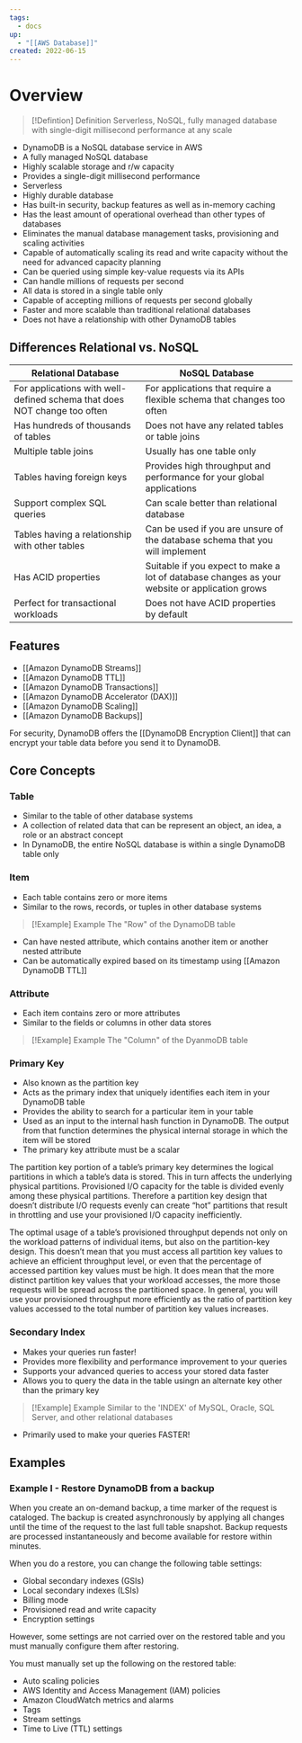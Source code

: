 ```yaml
---
tags:
  - docs
up:
  - "[[AWS Database]]"
created: 2022-06-15
---
```

# Overview


> [!Defintion] Definition
> Serverless, NoSQL, fully managed database with single-digit millisecond performance at any scale

- DynamoDB is a NoSQL database service in AWS
- A fully managed NoSQL database
- Highly scalable storage and r/w capacity
- Provides a single-digit millisecond performance
- Serverless
- Highly durable database
- Has built-in security, backup features as well as in-memory caching
- Has the least amount of operational overhead than other types of databases
- Eliminates the manual database management tasks, provisioning and scaling activities
- Capable of automatically scaling its read and write capacity without the need for advanced capacity planning
- Can be queried using simple key-value requests via its APIs
- Can handle millions of requests per second
- All data is stored in a single table only
- Capable of accepting millions of requests per second globally
- Faster and more scalable than traditional relational databases
- Does not have a relationship with other DynamoDB tables


## Differences Relational vs. NoSQL

| Relational Database                                                      | NoSQL Database                                                                                |
| ------------------------------------------------------------------------ | --------------------------------------------------------------------------------------------- |
| For applications with well-defined schema that does NOT change too often | For applications that require a flexible schema that changes too often                        |
| Has hundreds of thousands of tables                                      | Does not have any related tables or table joins                                               |
| Multiple table joins                                                     | Usually has one table only                                                                    |
| Tables having foreign keys                                               | Provides high throughput and performance for your global applications                         |
| Support complex SQL queries                                              | Can scale better than relational database                                                     |
| Tables having a relationship with other tables                           | Can be used if you are unsure of the database schema that you will implement                  |
| Has ACID properties                                                      | Suitable if you expect to make a lot of database changes as your website or application grows |
| Perfect for transactional workloads                                      | Does not have ACID properties by default                                                      |

## Features

- [[Amazon DynamoDB Streams]]
- [[Amazon DynamoDB TTL]]
- [[Amazon DynamoDB Transactions]]
- [[Amazon DynamoDB Accelerator (DAX)]]
- [[Amazon DynamoDB Scaling]]
- [[Amazon DynamoDB Backups]]

For security, DynamoDB offers the [[DynamoDB Encryption Client]] that can encrypt your table data before you send it to DynamoDB. 

## Core Concepts

### Table

- Similar to the table of other database systems
- A collection of related data that can be represent an object, an idea, a role or an abstract concept
- In DynamoDB, the entire NoSQL database is within a single DynamoDB table only

### Item

- Each table contains zero or more items
- Similar to the rows, records, or tuples in other database systems


> [!Example] Example
> The "Row" of the DynamoDB table

- Can have nested attribute, which contains another item or another nested attribute
- Can be automatically expired based on its timestamp using [[Amazon DynamoDB TTL]]

### Attribute

- Each item contains zero or more attributes
- Similar to the fields or columns in other data stores

> [!Example] Example
> The "Column" of the DyanmoDB table

### Primary Key

- Also known as the partition key
- Acts as the primary index that uniquely identifies each item in your DynamoDB table
- Provides the ability to search for a particular item in your table
- Used as an input to the internal hash function in DynamoDB. The output from that function determines the physical internal storage in which the item will be stored
- The primary key attribute must be a scalar

The partition key portion of a table’s primary key determines the logical partitions in which a table’s data is stored. This in turn affects the underlying physical partitions. Provisioned I/O capacity for the table is divided evenly among these physical partitions. Therefore a partition key design that doesn’t distribute I/O requests evenly can create “hot” partitions that result in throttling and use your provisioned I/O capacity inefficiently.

The optimal usage of a table’s provisioned throughput depends not only on the workload patterns of individual items, but also on the partition-key design. This doesn’t mean that you must access all partition key values to achieve an efficient throughput level, or even that the percentage of accessed partition key values must be high. It does mean that the more distinct partition key values that your workload accesses, the more those requests will be spread across the partitioned space. In general, you will use your provisioned throughput more efficiently as the ratio of partition key values accessed to the total number of partition key values increases.


### Secondary Index

- Makes your queries run faster!
- Provides more flexibility and performance improvement to your queries
- Supports your advanced queries to access your stored data faster
- Allows you to query the data in the table usingn an alternate key other than the primary key

> [!Example] Example
> Similar to the 'INDEX' of MySQL, Oracle, SQL Server, and other relational databases

- Primarily used to make your queries FASTER!



## Examples

### Example I - Restore DynamoDB from a backup

When you create an on-demand backup, a time marker of the request is cataloged. The backup is created asynchronously by applying all changes until the time of the request to the last full table snapshot. Backup requests are processed instantaneously and become available for restore within minutes.

When you do a restore, you can change the following table settings:

-   Global secondary indexes (GSIs)
-   Local secondary indexes (LSIs)
-   Billing mode
-   Provisioned read and write capacity
-   Encryption settings

However, some settings are not carried over on the restored table and you must manually configure them after restoring.

You must manually set up the following on the restored table:

-   Auto scaling policies
-   AWS Identity and Access Management (IAM) policies
-   Amazon CloudWatch metrics and alarms
-   Tags
-   Stream settings
-   Time to Live (TTL) settings

